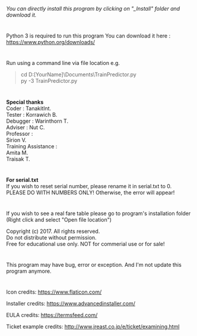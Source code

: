 
*You can directly install this program by clicking on*
*"_Install" folder and download it.*
#
Python 3 is required to run this program
You can download it here :
https://www.python.org/downloads/
#
Run using a command line via file location
e.g.
>cd D:\[YourName]\Documents\TrainPredictor.py  
>py -3 TrainPredictor.py
#
**Special thanks**<br/>
Coder    : TanakitInt.<br/>
Tester   : Korrawich B.<br/>
Debugger : Warinthorn T.<br/>
Adviser  : Nut C.<br/>
Professor : <br/>
Sirion V.<br/>
Training Assistance :<br/>
Amita M.<br/>
Traisak T.
#
**For serial.txt**<br/>
If you wish to reset serial number, please rename it in serial.txt to 0.<br/>
PLEASE DO WITH NUMBERS ONLY! Otherwise, the error will appear!<br/>
#
If you wish to see a real fare table please go to program's installation folder<br/>
(Right click and select "Open file location")

Copyright (c) 2017. All rights reserved.<br/>
Do not distribute without permission.<br/>
Free for educational use only. NOT for commerial use or for sale!
#
This program may have bug, error or exception. 
And I'm not update this program anymore.
#
Icon credits:
https://www.flaticon.com/

Installer credits:
https://www.advancedinstaller.com/

EULA credits:
https://termsfeed.com/

Ticket example credits:
http://www.jreast.co.jp/e/ticket/examining.html
